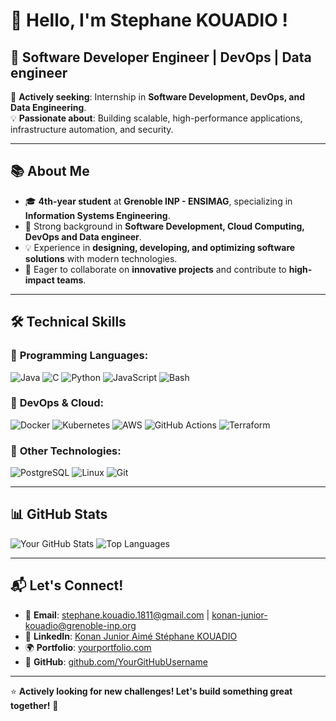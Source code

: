 # 👋 Hello, I'm Stephane KOUADIO !

## 🚀 Software Developer Engineer | DevOps | Data engineer

🎯 **Actively seeking**: Internship in **Software Development, DevOps, and Data Engineering**.  
💡 **Passionate about**: Building scalable, high-performance applications, infrastructure automation, and security.  

---

## 📚 About Me

- 🎓 **4th-year student** at **Grenoble INP - ENSIMAG**, specializing in **Information Systems Engineering**.
- 🔎 Strong background in **Software Development, Cloud Computing, DevOps and Data engineer**.
- 💡 Experience in **designing, developing, and optimizing software solutions** with modern technologies.
- 🤝 Eager to collaborate on **innovative projects** and contribute to **high-impact teams**.

---

## 🛠️ Technical Skills

### 🔹 **Programming Languages**:
![Java](https://img.shields.io/badge/Java-%23ED8B00.svg?style=flat-square&logo=java&logoColor=white)
![C](https://img.shields.io/badge/C-%2300599C.svg?style=flat-square&logo=c&logoColor=white)
![Python](https://img.shields.io/badge/Python-3670A0?style=flat-square&logo=python&logoColor=white)
![JavaScript](https://img.shields.io/badge/JavaScript-F7DF1E?style=flat-square&logo=javascript&logoColor=black)
![Bash](https://img.shields.io/badge/Bash-4EAA25?style=flat-square&logo=gnu-bash&logoColor=white)

### 🔹 **DevOps & Cloud**:
![Docker](https://img.shields.io/badge/Docker-2496ED?style=flat-square&logo=docker&logoColor=white)
![Kubernetes](https://img.shields.io/badge/Kubernetes-326CE5?style=flat-square&logo=kubernetes&logoColor=white)
![AWS](https://img.shields.io/badge/AWS-232F3E?style=flat-square&logo=amazon-aws&logoColor=white)
![GitHub Actions](https://img.shields.io/badge/GitHub_Actions-2088FF?style=flat-square&logo=github-actions&logoColor=white)
![Terraform](https://img.shields.io/badge/Terraform-623CE4?style=flat-square&logo=terraform&logoColor=white)

### 🔹 **Other Technologies**:
![PostgreSQL](https://img.shields.io/badge/PostgreSQL-336791?style=flat-square&logo=postgresql&logoColor=white)
![Linux](https://img.shields.io/badge/Linux-FCC624?style=flat-square&logo=linux&logoColor=black)
![Git](https://img.shields.io/badge/Git-F05032?style=flat-square&logo=git&logoColor=white)

---

## 📊 GitHub Stats

![Your GitHub Stats](https://github-readme-stats.vercel.app/api?username=SHoward225&show_icons=true&theme=dark&count_private=true)
![Top Languages](https://github-readme-stats.vercel.app/api/top-langs/?username=SHoward225&layout=compact&theme=dark)

---

## 📬 Let's Connect!

- 📧 **Email**: [stephane.kouadio.1811@gmail.com](mailto:stephane.kouadio.1811@gmail.com) | [konan-junior-kouadio@grenoble-inp.org](konan-junior-kouadio@grenoble-inp.org)
- 💼 **LinkedIn**: [Konan Junior Aimé Stéphane KOUADIO](https://www.linkedin.com/in/kouadio-konan-junior-aim%C3%A9-st%C3%A9phane/)
- 🌍 **Portfolio**: [yourportfolio.com](https://yourportfolio.com)  
- 🐙 **GitHub**: [github.com/YourGitHubUsername](https://github.com/SHoward225)  

---

⭐ **Actively looking for new challenges! Let's build something great together!** 🚀

